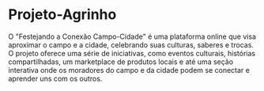 # Projeto-Agrinho
O "Festejando a Conexão Campo-Cidade" é uma plataforma online que visa aproximar o campo e a cidade, celebrando suas culturas, saberes e trocas. O projeto oferece uma série de iniciativas, como eventos culturais, histórias compartilhadas, um marketplace de produtos locais e até uma seção interativa onde os moradores do campo e da cidade podem se conectar e aprender uns com os outros.
